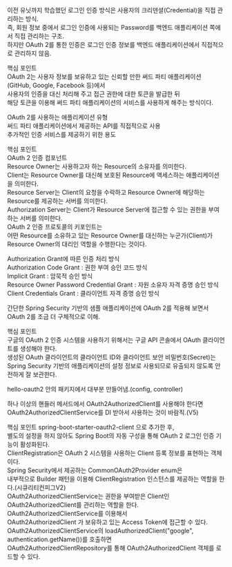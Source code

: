 이전 유닛까지 학습했던 로그인 인증 방식은 사용자의 크리덴셜(Credential)을 직접 관리하는 방식.  
즉, 회원 정보 중에서 로그인 인증에 사용되는 Password를 백엔드 애플리케이션 쪽에서 직접 관리하는 구조.  
하지만 OAuth 2를 통한 인증은 로그인 인증 정보를 백엔드 애플리케이션에서 직접적으로 관리하지 않음.  


핵심 포인트  
OAuth 2는 사용자 정보를 보유하고 있는 신뢰할 만한 써드 파티 애플리케이션(GitHub, Google, Facebook 등)에서  
사용자의 인증을 대신 처리해 주고 접근 권한에 대한 토큰을 발급한 뒤  
해당 토큰을 이용해 써드 파티 애플리케이션의 서비스를 사용하게 해주는 방식이다.  
  
OAuth 2를 사용하는 애플리케이션 유형  
써드 파티 애플리케이션에서 제공하는 API를 직접적으로 사용  
추가적인 인증 서비스를 제공하기 위한 용도  




핵심 포인트  
OAuth 2 인증 컴포넌트  
Resource Owner는 사용하고자 하는 Resource의 소유자를 의미한다.  
Client는 Resource Owner를 대신해 보호된 Resource에 액세스하는 애플리케이션을 의미한다.  
Resource Server는 Client의 요청을 수락하고 Resource Owner에 해당하는 Resource를 제공하는 서버를 의미한다.  
Authorization Server는 Client가 Resource Server에 접근할 수 있는 권한을 부여하는 서버를 의미한다.  
OAuth 2 인증 프로토콜의 키포인트는  
어떤 Resource를 소유하고 있는 Resource Owner를 대신하는 누군가(Client)가  
Resource Owner의 대리인 역할을 수행한다는 것이다.  
  
Authorization Grant에 따른 인증 처리 방식  
Authorization Code Grant : 권한 부여 승인 코드 방식  
Implicit Grant : 암묵적 승인 방식  
Resource Owner Password Credential Grant : 자원 소유자 자격 증명 승인 방식  
Client Credentials Grant : 클라이언트 자격 증명 승인 방식  


간단한 Spring Security 기반의 샘플 애플리케이션에 OAuth 2를 적용해 보면서 OAuth 2를 조금 더 구체적으로 이해.  


핵심 포인트  
구글의 OAuth 2 인증 시스템을 사용하기 위해서는 구글 API 콘솔에서 OAuth 클라이언트를 생성해야 한다.  
생성된 OAuth 클라이언트의 클라이언트 ID와 클라이언트 보안 비밀번호(Secret)는  
Spring Security 기반의 애플리케이션의 설정 정보로 사용되므로 유출되지 않도록 안전하게 잘 보관한다.  
  
  
hello-oauth2 안의 패키지에서 대부분 만들어냄.(config, controller)  


하나 이상의 핸들러 메서드에서 OAuth2AuthorizedClient를 사용해야 한다면  
OAuth2AuthorizedClientService를 DI 받아서 사용하는 것이 바람직.(V5)  



핵심 포인트
spring-boot-starter-oauth2-client 으로 추가한 후,  
별도의 설정을 하지 않아도 Spring Boot의 자동 구성을 통해 OAuth 2 로그인 인증 기능이 활성화된다.  
ClientRegistration은 OAuth 2 시스템을 사용하는 Client 등록 정보를 표현하는 객체이다.  
Spring Security에서 제공하는 CommonOAuth2Provider enum은  
내부적으로 Builder 패턴을 이용해 ClientRegistration 인스턴스를 제공하는 역할을 한다.(시큐리티컨피그V2)  
OAuth2AuthorizedClientService는 권한을 부여받은 Client인 OAuth2AuthorizedClient를 관리하는 역할을 한다.  
OAuth2AuthorizedClientService를 이용해서  
OAuth2AuthorizedClient 가 보유하고 있는 Access Token에 접근할 수 있다.  
OAuth2AuthorizedClientService의 loadAuthorizedClient("google", authentication.getName())를 호출하면  
OAuth2AuthorizedClientRepository를 통해 OAuth2AuthorizedClient 객체를 로드할 수 있다.  